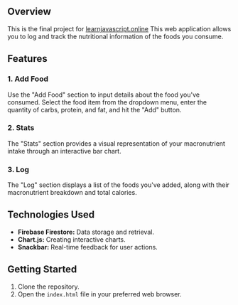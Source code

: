 ## Overview

This is the final project for [learnjavascript.online](https://learnjavascript.online)
This web application allows you to log and track the nutritional information of the foods you consume.

## Features

### 1. Add Food

Use the "Add Food" section to input details about the food you've consumed. Select the food item from the dropdown menu, enter the quantity of carbs, protein, and fat, and hit the "Add" button.

### 2. Stats

The "Stats" section provides a visual representation of your macronutrient intake through an interactive bar chart.

### 3. Log

The "Log" section displays a list of the foods you've added, along with their macronutrient breakdown and total calories.

## Technologies Used

- **Firebase Firestore:** Data storage and retrieval.
- **Chart.js:** Creating interactive charts.
- **Snackbar:** Real-time feedback for user actions.

## Getting Started

1. Clone the repository.
2. Open the `index.html` file in your preferred web browser.
